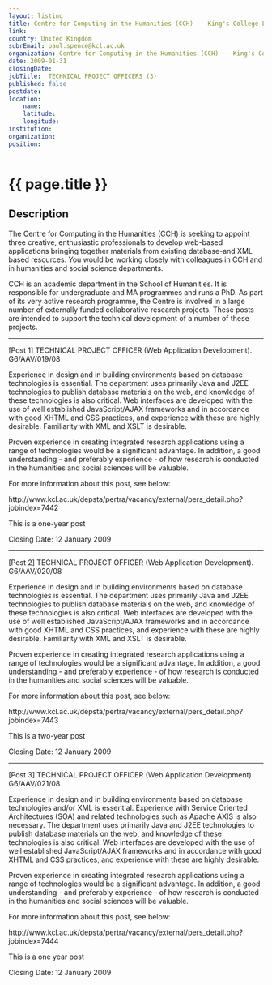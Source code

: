 ```yaml
---
layout: listing
title: Centre for Computing in the Humanities (CCH) -- King's College London -  TECHNICAL PROJECT OFFICERS (3)
link:
country: United Kingdom
subrEmail: paul.spence@kcl.ac.uk
organization: Centre for Computing in the Humanities (CCH) -- King's College London 
date: 2009-01-31
closingDate: 
jobTitle:  TECHNICAL PROJECT OFFICERS (3)
published: false
postdate:
location:
    name: 
    latitude: 
    longitude: 
institution: 
organization: 
position: 
--- 
```



# {{ page.title }}

## Description





<p>The Centre for Computing in the Humanities (CCH) is seeking to appoint three creative, enthusiastic professionals to develop web-based applications bringing together materials from existing database-and XML-based resources. You would be working closely with colleagues in CCH and in humanities and social science departments.</p>

<p>CCH is an academic department in the School of Humanities. It is responsible for undergraduate and MA programmes and runs a PhD. As part of its very active research programme, the Centre is involved in a large number of externally funded collaborative research projects. These posts are intended to support the technical development of a number of these projects.</p>

<hr />

<p>[Post 1] TECHNICAL PROJECT OFFICER (Web Application Development). G6/AAV/019/08
</p>

<p>Experience in design and in building environments based on database technologies is essential. The department uses primarily Java and J2EE technologies to publish database materials on the web, and knowledge of these technologies is also critical. Web interfaces are developed with the use of well established JavaScript/AJAX frameworks and in accordance with good XHTML and CSS practices, and experience with these are highly desirable. Familiarity with XML and XSLT is desirable.</p>

<p>Proven experience in creating integrated research applications using a range of technologies would be a significant advantage. In addition, a good understanding - and preferably experience - of how research is conducted in the humanities and social sciences will be valuable.</p>

<p>For more information about this post, see below:</p>

<p>http://www.kcl.ac.uk/depsta/pertra/vacancy/external/pers_detail.php?jobindex=7442</p>

<p>This is a one-year post</p>

<p>Closing Date: 12 January 2009</p>

<hr />

<p>[Post 2] TECHNICAL PROJECT OFFICER (Web Application Development). G6/AAV/020/08</p>

<p>Experience in design and in building environments based on database technologies is essential. The department uses primarily Java and J2EE technologies to publish database materials on the web, and knowledge of these technologies is also critical. Web interfaces are developed with the use of well established JavaScript/AJAX frameworks and in accordance with good XHTML and CSS practices, and experience with these are highly desirable. Familiarity with XML and XSLT is desirable.</p>

<p>Proven experience in creating integrated research applications using a range of technologies would be a significant advantage. In addition, a good understanding - and preferably experience - of how research is conducted in the humanities and social sciences will be valuable.</p>

<p>For more information about this post, see below:</p>

<p>http://www.kcl.ac.uk/depsta/pertra/vacancy/external/pers_detail.php?jobindex=7443</p>

<p>This is a two-year post</p>

<p>Closing Date: 12 January 2009</p>

<hr />

<p>[Post 3] TECHNICAL PROJECT OFFICER (Web Application Development) G6/AAV/021/08</p>

<p>Experience in design and in building environments based on database technologies and/or XML is essential. Experience with Service Oriented Architectures (SOA) and related technologies such as Apache AXIS is also necessary. The department uses primarily Java and J2EE technologies to publish database materials on the web, and knowledge of these technologies is also critical. Web interfaces are developed with the use of well established JavaScript/AJAX frameworks and in accordance with good XHTML and CSS practices, and experience with these are highly desirable.</p>

<p>Proven experience in creating integrated research applications using a range of technologies would be a significant advantage. In addition, a good understanding - and preferably experience - of how research is conducted in the humanities and social sciences will be valuable.</p>

<p>For more information about this post, see below:</p>

<p>http://www.kcl.ac.uk/depsta/pertra/vacancy/external/pers_detail.php?jobindex=7444</p>

<p>This is a one year post</p>

<p>Closing Date: 12 January 2009</p>
